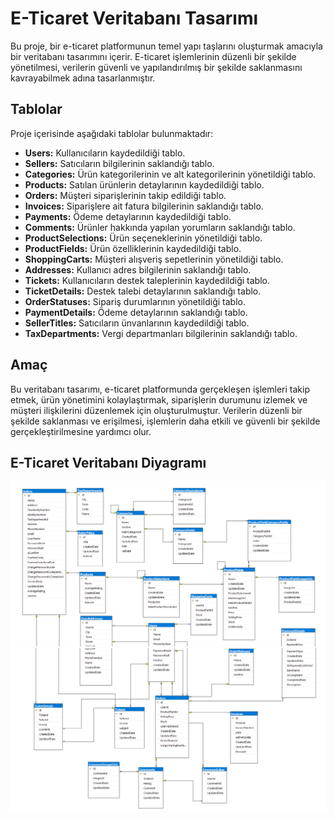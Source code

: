 # E-Ticaret Veritabanı Tasarımı

Bu proje, bir e-ticaret platformunun temel yapı taşlarını oluşturmak amacıyla bir veritabanı tasarımını içerir. E-ticaret işlemlerinin düzenli bir şekilde yönetilmesi, verilerin güvenli ve yapılandırılmış bir şekilde saklanmasını kavrayabilmek adına tasarlanmıştır.

## Tablolar

Proje içerisinde aşağıdaki tablolar bulunmaktadır:

- **Users:** Kullanıcıların kaydedildiği tablo.
- **Sellers:** Satıcıların bilgilerinin saklandığı tablo.
- **Categories:** Ürün kategorilerinin ve alt kategorilerinin yönetildiği tablo.
- **Products:** Satılan ürünlerin detaylarının kaydedildiği tablo.
- **Orders:** Müşteri siparişlerinin takip edildiği tablo.
- **Invoices:** Siparişlere ait fatura bilgilerinin saklandığı tablo.
- **Payments:** Ödeme detaylarının kaydedildiği tablo.
- **Comments:** Ürünler hakkında yapılan yorumların saklandığı tablo.
- **ProductSelections:** Ürün seçeneklerinin yönetildiği tablo.
- **ProductFields:** Ürün özelliklerinin kaydedildiği tablo.
- **ShoppingCarts:** Müşteri alışveriş sepetlerinin yönetildiği tablo.
- **Addresses:** Kullanıcı adres bilgilerinin saklandığı tablo.
- **Tickets:** Kullanıcıların destek taleplerinin kaydedildiği tablo.
- **TicketDetails:** Destek talebi detaylarının saklandığı tablo.
- **OrderStatuses:** Sipariş durumlarının yönetildiği tablo.
- **PaymentDetails:** Ödeme detaylarının saklandığı tablo.
- **SellerTitles:** Satıcıların ünvanlarının kaydedildiği tablo.
- **TaxDepartments:** Vergi departmanları bilgilerinin saklandığı tablo.

## Amaç

Bu veritabanı tasarımı, e-ticaret platformunda gerçekleşen işlemleri takip etmek, ürün yönetimini kolaylaştırmak, siparişlerin durumunu izlemek ve müşteri ilişkilerini düzenlemek için oluşturulmuştur. Verilerin düzenli bir şekilde saklanması ve erişilmesi, işlemlerin daha etkili ve güvenli bir şekilde gerçekleştirilmesine yardımcı olur.

## E-Ticaret Veritabanı Diyagramı

![eTicaret Database Diagram](eTicaretDb-1.png)
![eTicaret Database Diagram](eTicaretDb-2.png)
